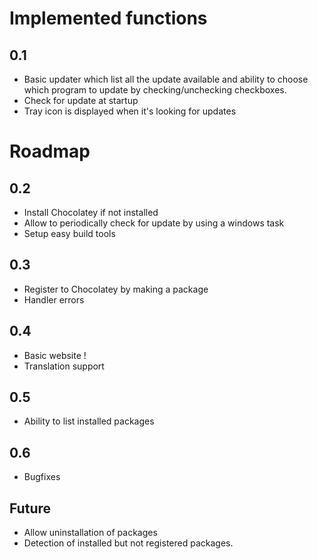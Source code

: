 # Implemented functions
## 0.1
- Basic updater which list all the update available and ability to choose which program to update by checking/unchecking checkboxes.
- Check for update at startup
- Tray icon is displayed when it's looking for updates

# Roadmap
## 0.2
- Install Chocolatey if not installed
- Allow to periodically check for update by using a windows task
- Setup easy build tools

## 0.3
- Register to Chocolatey by making a package
- Handler errors

## 0.4
- Basic website !
- Translation support

## 0.5
- Ability to list installed packages

## 0.6
- Bugfixes

## Future
- Allow uninstallation of packages
- Detection of installed but not registered packages.
